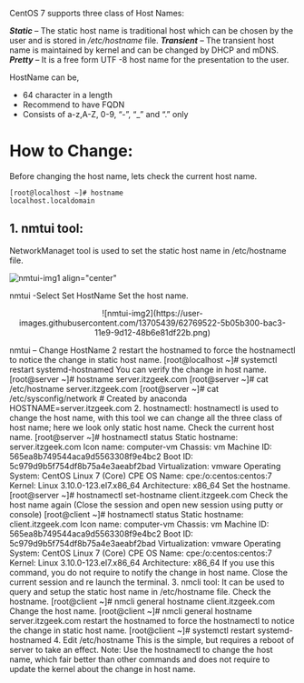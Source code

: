 CentOS 7 supports three class of Host Names:

**_Static_** – The static host name is traditional host which can be chosen by the user and is stored in _/etc/hostname_ file.
**_Transient_** – The transient host name is maintained by kernel and can be changed by DHCP and mDNS.
**_Pretty_** – It is a free form UTF -8 host name for the presentation to the user.

HostName can be,
- 64 character in a length
- Recommend to have FQDN
- Consists of a-z,A-Z, 0-9, “-”, “_” and “.” only
# How to Change:
Before changing the host name, lets check the current host name.
```
[root@localhost ~]# hostname
localhost.localdomain
```
## 1. nmtui tool: 
NetworkManaget tool is used to set the static host name in /etc/hostname file.

![nmtui-img1 align="center"](https://user-images.githubusercontent.com/13705439/62769517-58a35900-bac3-11e9-9e9e-c4331b175286.png) 

nmtui -Select Set HostName
Set the host name.
<p align="center">
![nmtui-img2](https://user-images.githubusercontent.com/13705439/62769522-5b05b300-bac3-11e9-9d12-48b6e81df22b.png) 
</p>
nmtui – Change HostName 2
restart the hostnamed to force the hostnamectl to notice the change in static host name.
[root@localhost ~]# systemctl restart systemd-hostnamed
You can verify the change in host name.
[root@server ~]# hostname
server.itzgeek.com
[root@server ~]# cat /etc/hostname
server.itzgeek.com
[root@server ~]# cat /etc/sysconfig/network
# Created by anaconda
HOSTNAME=server.itzgeek.com
2. hostnamectl: 
hostnamectl is used to change the host name, with this tool we can change all the three class of host name; here we look only static host name.
Check the current host name.
[root@server ~]# hostnamectl status
Static hostname: server.itzgeek.com
Icon name: computer-vm
Chassis: vm
Machine ID: 565ea8b749544aca9d5563308f9e4bc2
Boot ID: 5c979d9b5f754df8b75a4e3aeabf2bad
Virtualization: vmware
Operating System: CentOS Linux 7 (Core)
CPE OS Name: cpe:/o:centos:centos:7
Kernel: Linux 3.10.0-123.el7.x86_64
Architecture: x86_64
Set the hostname.
[root@server ~]# hostnamectl set-hostname client.itzgeek.com
Check the host name again (Close the session and open new session using putty or console)
[root@client ~]# hostnamectl status
Static hostname: client.itzgeek.com
Icon name: computer-vm
Chassis: vm
Machine ID: 565ea8b749544aca9d5563308f9e4bc2
Boot ID: 5c979d9b5f754df8b75a4e3aeabf2bad
Virtualization: vmware
Operating System: CentOS Linux 7 (Core)
CPE OS Name: cpe:/o:centos:centos:7
Kernel: Linux 3.10.0-123.el7.x86_64
Architecture: x86_64
If you use this command, you do not require to notify the change in host name. Close the current session and re launch the terminal.
3. nmcli tool: 
It can be used to query and setup the static host name in /etc/hostname file.
Check the hostname.
[root@client ~]# nmcli general hostname
client.itzgeek.com
Change the host name.
[root@client ~]# nmcli general hostname server.itzgeek.com
restart the hostnamed to force the hostnamectl to notice the change in static host name.
[root@client ~]# systemctl restart systemd-hostnamed
4. Edit /etc/hostname
This is the simple, but requires a reboot of server to take an effect.
Note: Use the hostnamectl to change the host name, which fair better than other commands and does not require to update the kernel about the change in host name.
